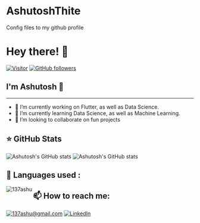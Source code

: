 # AshutoshThite
Config files to my github profile

# Hey there! 👋

[![Visitor](https://visitor-badge.laobi.icu/badge?page_id=137sahu)](https://github.com/137ashu) [![GitHub followers](https://img.shields.io/github/followers/137ashu.svg?style=social&label=Follow)](https://github.com/omkarganjale?tab=followers)

## I'm Ashutosh 🚀

---

- 🔭 I’m currently working on Flutter, as well as Data Science.
- 🌱 I’m currently learning Data Science, as well as Machine Learning.
- 👯 I’m looking to collaborate on fun projects

## ⭐ GitHub Stats

![Ashutosh's GitHub stats](https://github-readme-stats.vercel.app/api?username=137ashu&hide_border=true&theme=github_dark&count_private=true&show_icons=true&include_all_commits=true)
![Ashutosh's GitHub stats](http://github-readme-streak-stats.herokuapp.com?user=137ashu&theme=github-dark&hide_border=true&date_format=M%20j%5B%2C%20Y%5D&ring=58A6FF&dates=58A6FF&stroke=58A6FF)


## 📝 Languages used :
<p><img align="left" src="https://github-readme-stats.vercel.app/api/top-langs?username=137ashu&show_icons=true&locale=en&layout=compact" alt="137ashu" /></p>



## 📫 How to reach me:

<a href="mailto:137ashu@gmail.com">![137ashu@gmail.com](https://img.shields.io/badge/Gmail-D14836?style=for-the-badge&logo=gmail&logoColor=white)</a> <a href="https://www.linkedin.com/in/ashutosh-thite/">![LinkedIn](https://img.shields.io/badge/LinkedIn-0077B5?style=for-the-badge&logo=linkedin&logoColor=white)
